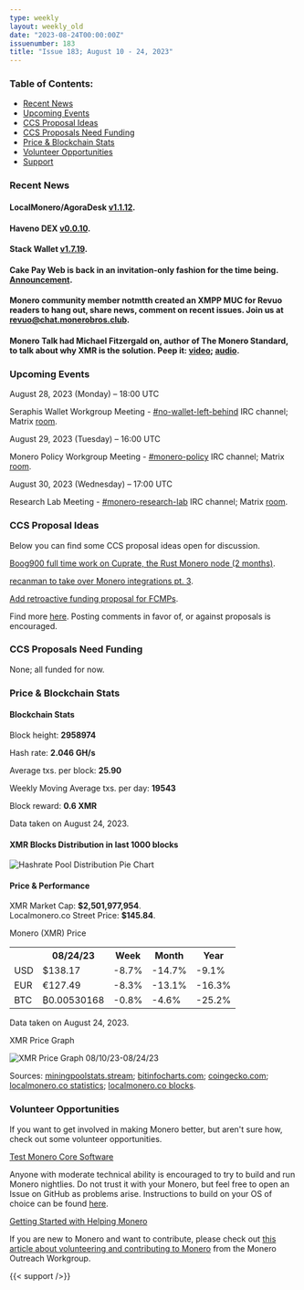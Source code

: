 ```yaml
---
type: weekly
layout: weekly_old
date: "2023-08-24T00:00:00Z"
issuenumber: 183
title: "Issue 183; August 10 - 24, 2023"
---
```


<h3>Table of Contents:</h3>
<ul class="contents">
    <li><a href="#news">Recent News</a></li>
    <li><a href="#events">Upcoming Events</a></li>
    <li><a href="#ideas">CCS Proposal Ideas</a></li>
    <li><a href="#proposals">CCS Proposals Need Funding</a></li>
    <li><a href="#stats">Price & Blockchain Stats</a></li>
    <li><a href="#volunteer">Volunteer Opportunities</a></li>
    <li><a href="#support">Support</a></li>
</ul>

<h3 id="news">Recent News</h3>

<div class="newsbyte">
    <h4>LocalMonero/AgoraDesk <a href="https://github.com/AgoraDesk-LocalMonero/agoradesk-app-foss/releases/tag/v1.1.12" target="_blank">v1.1.12</a>.</h4>
</div>

<div class="newsbyte">
    <h4>Haveno DEX <a href="https://github.com/haveno-dex/haveno/releases/tag/v0.0.10" target="_blank">v0.0.10</a>.</h4>
</div>

<div class="newsbyte">
    <h4>Stack Wallet <a href="https://github.com/cypherstack/stack_wallet/releases/tag/build_187" target="_blank">v1.7.19</a>.</h4>
</div>

<div class="newsbyte">
    <h4>Cake Pay Web is back in an invitation-only fashion for the time being. <a href="https://monero.town/post/313268" target="_blank">Announcement</a>.</h4>
</div>

<div class="newsbyte">
    <h4>Monero community member notmtth created an XMPP MUC for Revuo readers to hang out, share news, comment on recent issues. Join us at <a href="xmpp:revuo@chat.monerobros.club?join
" target="_blank">revuo@chat.monerobros.club</a>.</h4>
</div>

<div class="newsbyte">
    <h4>Monero Talk had Michael Fitzergald on, author of The Monero Standard, to talk about why XMR is the solution. Peep it: <a href="https://piped.adminforge.de/watch?v=rYZwMs3cYL4" target="_blank">video</a>; <a href="https://www.monerotalk.live/the-monero-standard-why-monero-is-the-solution-w-stoic-xmr-279" target="_blank">audio</a>.</h4>
</div>

<h3 id="events">Upcoming Events</h3>

<div class="event">
    <p class="date" markdown="1">August 28, 2023 (Monday) – 18:00 UTC</p>
    <p markdown="1">Seraphis Wallet Workgroup Meeting - <a href="irc://irc.libera.chat/#no-wallet-left-behind" target="_blank">#no-wallet-left-behind</a> IRC channel; Matrix <a href="https://matrix.to/#/#no-wallet-left-behind:monero.social" target="_blank">room</a>.</p>
</div>

<div class="event">
    <p class="date" markdown="1">August 29, 2023 (Tuesday) – 16:00 UTC</p>
    <p markdown="1">Monero Policy Workgroup Meeting - <a href="irc://irc.libera.chat/#monero-policy" target="_blank">#monero-policy</a> IRC channel; Matrix <a href="https://matrix.to/#/#monero-policy:monero.social" target="_blank">room</a>.</p>
</div>

<div class="event">
    <p class="date" markdown="1">August 30, 2023 (Wednesday) – 17:00 UTC</p>
    <p markdown="1">Research Lab Meeting - <a href="irc://irc.libera.chat/#monero-research-lab" target="_blank">#monero-research-lab</a> IRC channel; Matrix <a href="https://matrix.to/#/#monero-research-lab:monero.social" target="_blank">room</a>.</p>
</div>

<h3 id="ideas">CCS Proposal Ideas</h3>

<p>Below you can find some CCS proposal ideas open for discussion.</p>

<div class="proposal">
<p><a href="https://repo.getmonero.org/monero-project/ccs-proposals/-/merge_requests/405" target="_blank">Boog900 full time work on Cuprate, the Rust Monero node (2 months)</a>.</p>
</div>

<div class="proposal">
<p><a href="https://repo.getmonero.org/monero-project/ccs-proposals/-/merge_requests/402" target="_blank">recanman to take over Monero integrations pt. 3</a>.</p>
</div>

<div class="proposal">
<p><a href="https://repo.getmonero.org/monero-project/ccs-proposals/-/merge_requests/403" target="_blank">Add retroactive funding proposal for FCMPs</a>.</p>
</div>

<div class="proposal">
<p>Find more <a href="https://ccs.getmonero.org/ideas/" target="_blank">here</a>. Posting comments in favor of, or against proposals is encouraged.</p>
</div>

<h3 id="proposals">CCS Proposals Need Funding</h3>

<p>None; all funded for now.</p>

<h3 id="stats">Price & Blockchain Stats</h3>

<h4 class="stat">Blockchain Stats</h4>

<div class="bcstats">
    <p>Block height: <b>2958974</b></p>
    <p>Hash rate: <b>2.046 GH/s</b></p>
    <p>Average txs. per block: <b>25.90</b></p>
    <p>Weekly Moving Average txs. per day: <b>19543</b></p>
    <p>Block reward: <b>0.6 XMR</b></p>
</div>
<p class="note">Data taken on August 24, 2023.</p>

<h4 class="stat">XMR Blocks Distribution in last 1000 blocks</h4>
<p><img src="/img/hashrate-pool-distribution-0824.png" alt="Hashrate Pool Distribution Pie Chart"/></p>

<h4 class="stat" id="price-stat">Price & Performance</h4>

<div class="price-intro">XMR Market Cap: <b>$2,501,977,954</b>.<br/>Localmonero.co Street Price: <b>$145.84</b>.</div>

<p class="table-title">Monero (XMR) Price</p>
<table class="price-table">
  <tr class="row1">
    <th></th>
    <th>08/24/23</th>
    <th>Week</th>
    <th>Month</th>
    <th>Year</th>
  </tr>
  <tr>
    <td data-th="XMR to">USD</td>
    <td data-th="08/24/23">$138.17</td>
    <td data-th="Week" class="red">-8.7%</td>
    <td data-th="Month" class="red">-14.7%</td>
    <td data-th="Year" class="red">-9.1%</td>
  </tr>
  <tr class="row3">
    <td data-th="XMR to">EUR</td>
    <td data-th="08/24/23">€127.49</td>
    <td data-th="Week" class="red">-8.3%</td>
    <td data-th="Month" class="red">-13.1%</td>
    <td data-th="Year" class="red">-16.3%</td>
  </tr>
  <tr>
    <td data-th="XMR to">BTC</td>
    <td data-th="08/24/23">₿0.00530168</td>
    <td data-th="Week" class="red">-0.8%</td>
    <td data-th="Month" class="red">-4.6%</td>
    <td data-th="Year" class="red">-25.2%</td>
  </tr>
</table>
<p class="note">Data taken on August 24, 2023.</p>

<p class="table-title">XMR Price Graph</p>

![XMR Price Graph 08/10/23-08/24/23](/img/weekly-chart-0824.png "XMR Price Graph 08/10/23-08/24/23")

Sources: <a href="https://miningpoolstats.stream/monero" target="_blank">miningpoolstats.stream</a>; <a href="https://bitinfocharts.com/monero/" target="_blank">bitinfocharts.com</a>; <a href="https://www.coingecko.com/en/coins/monero" target="_blank">coingecko.com</a>; <a href="https://localmonero.co/statistics" target="_blank">localmonero.co statistics</a>; <a href="https://localmonero.co/blocks" target="_blank">localmonero.co blocks</a>.

<h3 id="volunteer">Volunteer Opportunities</h3>

<p>If you want to get involved in making Monero better, but aren't sure how, check out some volunteer opportunities.</p>

<div class="newsbyte">
    <p class="date"><a href="https://github.com/monero-project/monero" target="_blank">Test Monero Core Software</a></p>
    <p>Anyone with moderate technical ability is encouraged to try to build and run Monero nightlies. Do not trust it with your Monero, but feel free to open an Issue on GitHub as problems arise. Instructions to build on your OS of choice can be found <a href="https://github.com/monero-project/monero#compiling-monero-from-source" target="_blank">here</a>. </p>
</div>

<div class="newsbyte">
    <p class="date"><a href="https://github.com/monero-project/monero" target="_blank">Getting Started with Helping Monero</a></p>
    <p>If you are new to Monero and want to contribute, please check out <a href="https://web.archive.org/web/20200805013127/https://www.monerooutreach.org/stories/getting-started-helping-monero.html" target="_blank">this article about volunteering and contributing to Monero</a> from the Monero Outreach Workgroup. </p>
</div>

{{< support />}}


